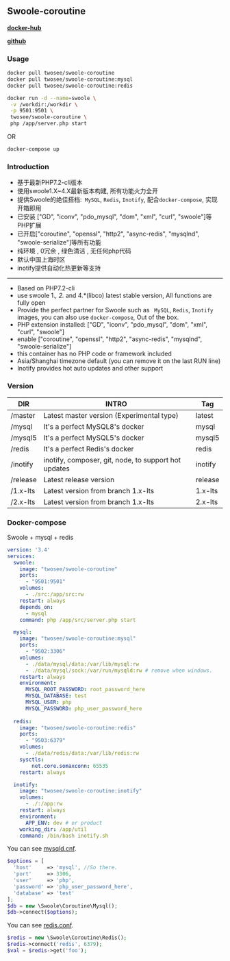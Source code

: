 ## Swoole-coroutine

[**docker-hub**](https://hub.docker.com/r/twosee/swoole-coroutine/) 

[**github**](https://github.com/twose/swoole-coroutine-docker)

### Usage

```Bash
docker pull twosee/swoole-coroutine
docker pull twosee/swoole-coroutine:mysql
docker pull twosee/swoole-coroutine:redis
```
```Bash
docker run -d --name=swoole \
 -v /workdir:/workdir \
 -p 9501:9501 \
 twosee/swoole-coroutine \
 php /app/server.php start
```
OR
```Bash
docker-compose up
```
### Introduction

- 基于最新PHP7.2-cli版本
- 使用swoole1.X~4.X最新版本构建, 所有功能火力全开
- 提供Swoole的绝佳搭档:` MySQL`, `Redis`, `Inotify`, 配合`docker-compose`, 实现开箱即用
- 已安装 ["GD", "iconv", "pdo_mysql", "dom", "xml", "curl", "swoole"]等PHP扩展
- 已开启["coroutine", "openssl", "http2", "async-redis", "mysqlnd", "swoole-serialize"]等所有功能
- 纯环境 , 0冗余 , 绿色清洁 , 无任何php代码
- 默认中国上海时区
- inotify提供自动化热更新等支持

---

- Based on PHP7.2-cli
- use swoole 1.*, 2.* and 4.*(libco) latest stable version, All functions are fully open
- Provide the perfect partner for Swoole such as ` MySQL`, `Redis`, `Inotify` images, you can also use `docker-compose`, Out of the box.
- PHP extension installed: ["GD", "iconv", "pdo_mysql", "dom", "xml", "curl", "swoole"]
- enable ["coroutine", "openssl", "http2", "async-redis", "mysqlnd", "swoole-serialize"]
- this container has no PHP code or framework included
- Asia/Shanghai timezone default (you can remove it on the last RUN line)
- Inotify provides hot auto updates and other support

### Version

| DIR      | INTRO                                                | Tag     |
| -------- | ---------------------------------------------------- | ------- |
| /master  | Latest master version (Experimental type)            | latest  |
| /mysql   | It's a perfect MySQL8's docker                       | mysql   |
| /mysql5  | It's a perfect MySQL5's docker                       | mysql5  |
| /redis   | It's a perfect Redis's docker                        | redis   |
| /inotify | inotify, composer, git, node, to support hot updates | inotify |
| /release | Latest release version                               | release |
| /1.x-lts | Latest version from branch 1.x-lts                   | 1.x-lts |
| /2.x-lts | Latest version from branch 1.x-lts                   | 2.x-lts |

### Docker-compose

Swoole + mysql + redis

```yaml
version: '3.4'
services:
  swoole:
    image: "twosee/swoole-coroutine"
    ports:
      - "9501:9501"
    volumes:
      - ./src:/app/src:rw
    restart: always
    depends_on:
      - mysql
    command: php /app/src/server.php start

  mysql:
    image: "twosee/swoole-coroutine:mysql"
    ports:
      - "9502:3306"
    volumes:
      - ./data/mysql/data:/var/lib/mysql:rw
      - ./data/mysql/sock:/var/run/mysqld:rw # remove when windows.
    restart: always
    environment:
      MYSQL_ROOT_PASSWORD: root_password_here
      MYSQL_DATABASE: test
      MYSQL_USER: php
      MYSQL_PASSWORD: php_user_password_here
    
  redis:
    image: "twosee/swoole-coroutine:redis"
    ports:
      - "9503:6379"
    volumes:
      - ./data/redis/data:/var/lib/redis:rw
    sysctls:
        net.core.somaxconn: 65535
    restart: always

  inotify:
    image: "twosee/swoole-coroutine:inotify"
    volumes:
      - ./:/app:rw
    restart: always
    environment:
      APP_ENV: dev # or product
    working_dir: /app/util
    command: /bin/bash inotify.sh
```
You can see [mysqld.cnf](https://github.com/twose/swoole-coroutine-docker/tree/master/mysql).

```php
$options = [
  'host'     => 'mysql', //So there.
  'port'     => 3306,
  'user'     => 'php',
  'password' => 'php_user_password_here',
  'database' => 'test'
];
$db = new \Swoole\Coroutine\Mysql();
$db->connect($options);
```
You can see [redis.conf](https://github.com/twose/swoole-coroutine-docker/tree/master/redis).
```php
$redis = new \Swoole\Coroutine\Redis();
$redis->connect('redis', 6379);
$val = $redis->get('foo');
```

